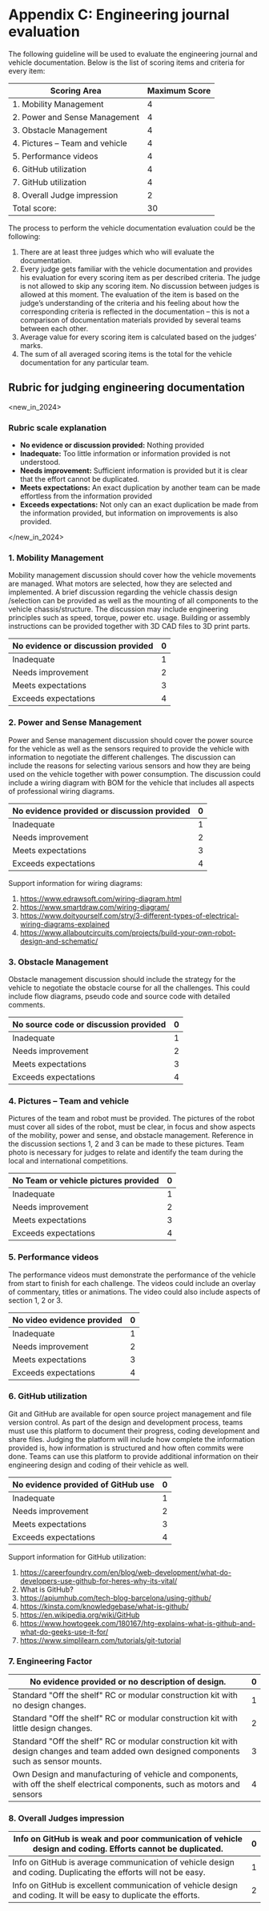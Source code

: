 # **Appendix C: Engineering journal evaluation**

The following guideline will be used to evaluate the engineering journal and vehicle documentation. Below is the list of scoring items and criteria for every item:

| **Scoring Area** | **Maximum** Score |
| --- | --- |
| 1. Mobility Management  | 4 |
| 2. Power and Sense Management  | 4 |
| 3. Obstacle Management  | 4 |
| 4. Pictures – Team and vehicle  | 4 |
| 5. Performance videos | 4 |
| 6. GitHub utilization | 4 |
| 7. GitHub utilization | 4 |
| 8. Overall Judge impression  | 2 |
| Total score: | 30 |

The process to perform the vehicle documentation evaluation could be the following:

1. There are at least three judges which who will evaluate the documentation.
2. Every judge gets familiar with the vehicle documentation and provides his evaluation for every scoring item as per described criteria. The judge is not allowed to skip any scoring item. No discussion between judges is allowed at this moment. The evaluation of the item is based on the judge’s understanding of the criteria and his feeling about how the corresponding criteria is reflected in the documentation – this is not a comparison of documentation materials provided by several teams between each other.
3. Average value for every scoring item is calculated based on the judges’ marks.
4. The sum of all averaged scoring items is the total for the vehicle documentation for any particular team.

## Rubric for judging engineering documentation

<new_in_2024>

### Rubric scale explanation

- **No evidence or discussion provided:** Nothing provided
- **Inadequate:** Too little information or information provided is not understood.
- **Needs improvement:** Sufficient information is provided but it is clear that the effort cannot be duplicated.
- **Meets expectations:** An exact duplication by another team can be made effortless from the information provided
- **Exceeds expectations:** Not only can an exact duplication be made from the information provided, but information on improvements is also provided.

</new_in_2024>

### 1. **Mobility Management**

Mobility management discussion should cover how the vehicle movements are managed. What motors are selected, how they are selected and implemented. A brief discussion regarding the vehicle chassis design /selection can be provided as well as the mounting of all components to the vehicle chassis/structure. The discussion may include engineering principles such as speed, torque, power etc. usage. Building or assembly instructions can be provided together with 3D CAD files to 3D print parts.

| No evidence or discussion provided | 0 |
| --- | --- |
| Inadequate | 1 |
| Needs improvement | 2 |
| Meets expectations | 3 |
| Exceeds expectations  | 4 |

### 2. **Power and Sense Management**

Power and Sense management discussion should cover the power source for the vehicle as well as the sensors required to provide the vehicle with information to negotiate the different challenges. The discussion can include the reasons for selecting various sensors and how they are being used on the vehicle together with power consumption. The discussion could include a wiring diagram with BOM for the vehicle that includes all aspects of professional wiring diagrams.

| No evidence provided or discussion provided | 0 |
| --- | --- |
| Inadequate | 1 |
| Needs improvement | 2 |
| Meets expectations | 3 |
| Exceeds expectations  | 4 |

Support information for wiring diagrams:

1. https://www.edrawsoft.com/wiring-diagram.html
2. https://www.smartdraw.com/wiring-diagram/
3. https://www.doityourself.com/stry/3-different-types-of-electrical-wiring-diagrams-explained
4. https://www.allaboutcircuits.com/projects/build-your-own-robot-design-and-schematic/

### 3. **Obstacle Management**

Obstacle management discussion should include the strategy for the vehicle to negotiate the obstacle course for all the challenges. This could include flow diagrams, pseudo code and source code with detailed comments.

| No source code or discussion provided  | 0 |
| --- | --- |
| Inadequate | 1 |
| Needs improvement | 2 |
| Meets expectations | 3 |
| Exceeds expectations  | 4 |

### 4. **Pictures – Team and vehicle**

Pictures of the team and robot must be provided. The pictures of the robot must cover all sides of the robot, must be clear, in focus and show aspects of the mobility, power and sense, and obstacle management. Reference in the discussion sections 1, 2 and 3 can be made to these pictures. Team photo is necessary for judges to relate and identify the team during the local and international competitions.

| No Team or vehicle pictures provided | 0 |
| --- | --- |
| Inadequate | 1 |
| Needs improvement | 2 |
| Meets expectations | 3 |
| Exceeds expectations  | 4 |

### 5. **Performance videos**

The performance videos must demonstrate the performance of the vehicle from start to finish for each challenge. The videos could include an overlay of commentary, titles or animations. The video could also include aspects of section 1, 2 or 3.

| No video evidence provided  | 0 |
| --- | --- |
| Inadequate | 1 |
| Needs improvement | 2 |
| Meets expectations | 3 |
| Exceeds expectations  | 4 |

### 6. **GitHub utilization**

Git and GitHub are available for open source project management and file version control. As part of the design and development process, teams must use this platform to document their progress, coding development and share files. Judging the platform will include how complete the information provided is, how information is structured and how often commits were done. Teams can use this platform to provide additional information on their engineering design and coding of their vehicle as well.

| No evidence provided of GitHub use  | 0 |
| --- | --- |
| Inadequate | 1 |
| Needs improvement | 2 |
| Meets expectations | 3 |
| Exceeds expectations  | 4 |

Support information for GitHub utilization:

1. https://careerfoundry.com/en/blog/web-development/what-do-developers-use-github-for-heres-why-its-vital/
2. What is GitHub?
3. https://apiumhub.com/tech-blog-barcelona/using-github/
4. https://kinsta.com/knowledgebase/what-is-github/
5. https://en.wikipedia.org/wiki/GitHub
6. https://www.howtogeek.com/180167/htg-explains-what-is-github-and-what-do-geeks-use-it-for/
7. https://www.simplilearn.com/tutorials/git-tutorial

### 7. **Engineering Factor**

| No evidence provided or no description of design. | 0 |
| --- | --- |
| Standard "Off the shelf" RC or modular construction kit with no design changes. | 1 |
| Standard "Off the shelf" RC or modular construction kit with little design changes.  | 2 |
| Standard "Off the shelf" RC or modular construction kit with design changes and team added own designed components such as sensor mounts.  | 3 |
| Own Design and manufacturing of vehicle and components, with off the shelf electrical components, such as motors and sensors | 4 |

### 8. **Overall Judges impression**

| Info on GitHub is weak and poor communication of vehicle design and coding. Efforts cannot be duplicated. | 0 |
| --- | --- |
| Info on GitHub is average communication of vehicle design and coding. Duplicating the efforts will not be easy. | 1 |
| Info on GitHub is excellent communication of vehicle design and coding. It will be easy to duplicate the efforts. | 2 |